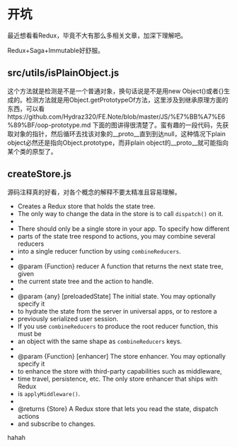 # 开坑

最近想看看Redux，毕竟不大有那么多相关文章，加深下理解吧。

Redux+Saga+Immutable好舒服。

## src/utils/isPlainObject.js

这个方法就是检测是不是一个普通对象，换句话说是不是用new Object()或者{}生成的。检测方法就是用Object.getPrototypeOf方法，这里涉及到继承原理方面的东西，可以看https://github.com/Hydraz320/FE.Note/blob/master/JS/%E7%BB%A7%E6%89%BF/oop-prototype.md 下面的图讲得很清楚了。蛮有趣的一段代码，先获取对象的指针，然后循环去找该对象的__proto__直到到达null，这种情况下plain object必然还是指向Object.prototype，而非plain object的__proto__就可能指向某个类的原型了。

## createStore.js

源码注释真的好看，对各个概念的解释不要太精准且容易理解。

>
 * Creates a Redux store that holds the state tree.
 * The only way to change the data in the store is to call `dispatch()` on it.
 *
 * There should only be a single store in your app. To specify how different
 * parts of the state tree respond to actions, you may combine several reducers
 * into a single reducer function by using `combineReducers`.
 *
 * @param {Function} reducer A function that returns the next state tree, given
 * the current state tree and the action to handle.
 *
 * @param {any} [preloadedState] The initial state. You may optionally specify it
 * to hydrate the state from the server in universal apps, or to restore a
 * previously serialized user session.
 * If you use `combineReducers` to produce the root reducer function, this must be
 * an object with the same shape as `combineReducers` keys.
 *
 * @param {Function} [enhancer] The store enhancer. You may optionally specify it
 * to enhance the store with third-party capabilities such as middleware,
 * time travel, persistence, etc. The only store enhancer that ships with Redux
 * is `applyMiddleware()`.
 *
 * @returns {Store} A Redux store that lets you read the state, dispatch actions
 * and subscribe to changes.
 
hahah

